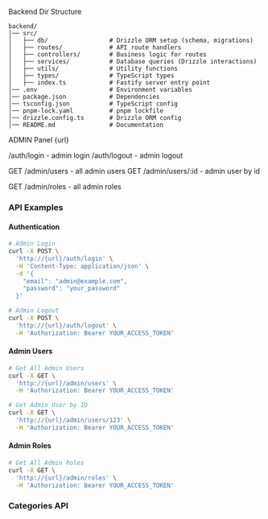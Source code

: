 Backend Dir Structure

```
backend/
│── src/
│   ├── db/                 # Drizzle ORM setup (schema, migrations)
│   ├── routes/             # API route handlers
│   ├── controllers/        # Business logic for routes
│   ├── services/           # Database queries (Drizzle interactions)
│   ├── utils/              # Utility functions
│   ├── types/              # TypeScript types
│   ├── index.ts            # Fastify server entry point
│── .env                    # Environment variables
│── package.json            # Dependencies
│── tsconfig.json           # TypeScript config
│── pnpm-lock.yaml          # pnpm lockfile
│── drizzle.config.ts       # Drizzle ORM config
│── README.md               # Documentation
```

ADMIN Panel
{url}

/auth/login - admin login
/auth/logout - admin logout

GET /admin/users - all admin users
GET /admin/users/:id - admin user by id

GET /admin/roles - all admin roles

<!-- APIS -->

### API Examples

#### Authentication

```bash
# Admin Login
curl -X POST \
  'http://{url}/auth/login' \
  -H 'Content-Type: application/json' \
  -d '{
    "email": "admin@example.com",
    "password": "your_password"
  }'

# Admin Logout
curl -X POST \
  'http://{url}/auth/logout' \
  -H 'Authorization: Bearer YOUR_ACCESS_TOKEN'
```

#### Admin Users

```bash
# Get All Admin Users
curl -X GET \
  'http://{url}/admin/users' \
  -H 'Authorization: Bearer YOUR_ACCESS_TOKEN'

# Get Admin User by ID
curl -X GET \
  'http://{url}/admin/users/123' \
  -H 'Authorization: Bearer YOUR_ACCESS_TOKEN'
```

#### Admin Roles

```bash
# Get All Admin Roles
curl -X GET \
  'http://{url}/admin/roles' \
  -H 'Authorization: Bearer YOUR_ACCESS_TOKEN'
```

### Categories API
